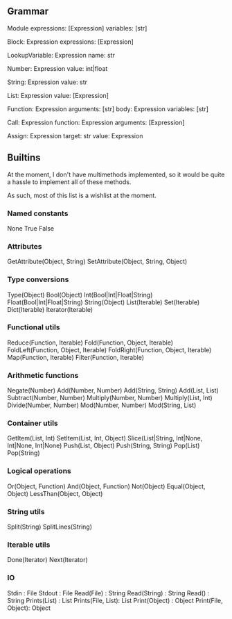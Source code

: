 
## Grammar

Module
  expressions: [Expression]
  variables: [str]

Block: Expression
  expressions: [Expression]

LookupVariable: Expression
  name: str

Number: Expression
  value: int|float

String: Expression
  value: str

List: Expression
  value: [Expression]

Function: Expression
  arguments: [str]
  body: Expression
  variables: [str]

Call: Expression
  function: Expression
  arguments: [Expression]

Assign: Expression
  target: str
  value: Expression

## Builtins

At the moment, I don't have multimethods implemented, so it would be quite a hassle to implement all of these methods.

As such, most of this list is a wishlist at the moment.

### Named constants
None
True
False

### Attributes
GetAttribute(Object, String)
SetAttribute(Object, String, Object)

### Type conversions
Type(Object)
Bool(Object)
Int(Bool|Int|Float|String)
Float(Bool|Int|Float|String)
String(Object)
List(Iterable)
Set(Iterable)
Dict(Iterable)
Iterator(Iterable)

### Functional utils
Reduce(Function, Iterable)
Fold(Function, Object, Iterable)
FoldLeft(Function, Object, Iterable)
FoldRight(Function, Object, Iterable)
Map(Function, Iterable)
Filter(Function, Iterable)

### Arithmetic functions
Negate(Number)
Add(Number, Number)
Add(String, String)
Add(List, List)
Subtract(Number, Number)
Multiply(Number, Number)
Multiply(List, Int)
Divide(Number, Number)
Mod(Number, Number)
Mod(String, List)

### Container utils
GetItem(List, Int)
SetItem(List, Int, Object)
Slice(List|String, Int|None, Int|None, Int|None)
Push(List, Object)
Push(String, String)
Pop(List)
Pop(String)

### Logical operations
Or(Object, Function)
And(Object, Function)
Not(Object)
Equal(Object, Object)
LessThan(Object, Object)

### String utils
Split(String)
SplitLines(String)

### Iterable utils
Done(Iterator)
Next(Iterator)

### IO
Stdin : File
Stdout : File
Read(File) : String
Read(String) : String
Read() : String
Prints(List) : List
Prints(File, List): List
Print(Object) : Object
Print(File, Object): Object

